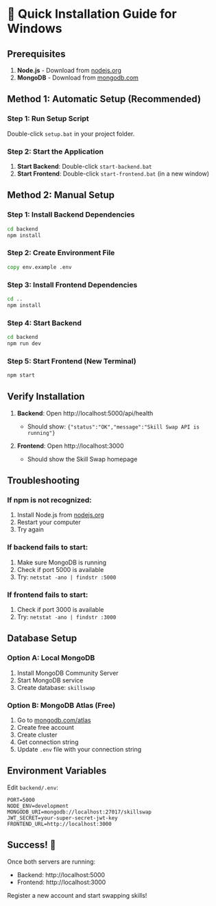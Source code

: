 # 🚀 Quick Installation Guide for Windows

## Prerequisites
1. **Node.js** - Download from [nodejs.org](https://nodejs.org/)
2. **MongoDB** - Download from [mongodb.com](https://www.mongodb.com/try/download/community)

## Method 1: Automatic Setup (Recommended)

### Step 1: Run Setup Script
Double-click `setup.bat` in your project folder.

### Step 2: Start the Application
1. **Start Backend**: Double-click `start-backend.bat`
2. **Start Frontend**: Double-click `start-frontend.bat` (in a new window)

## Method 2: Manual Setup

### Step 1: Install Backend Dependencies
```cmd
cd backend
npm install
```

### Step 2: Create Environment File
```cmd
copy env.example .env
```

### Step 3: Install Frontend Dependencies
```cmd
cd ..
npm install
```

### Step 4: Start Backend
```cmd
cd backend
npm run dev
```

### Step 5: Start Frontend (New Terminal)
```cmd
npm start
```

## Verify Installation

1. **Backend**: Open http://localhost:5000/api/health
   - Should show: `{"status":"OK","message":"Skill Swap API is running"}`

2. **Frontend**: Open http://localhost:3000
   - Should show the Skill Swap homepage

## Troubleshooting

### If npm is not recognized:
1. Install Node.js from [nodejs.org](https://nodejs.org/)
2. Restart your computer
3. Try again

### If backend fails to start:
1. Make sure MongoDB is running
2. Check if port 5000 is available
3. Try: `netstat -ano | findstr :5000`

### If frontend fails to start:
1. Check if port 3000 is available
2. Try: `netstat -ano | findstr :3000`

## Database Setup

### Option A: Local MongoDB
1. Install MongoDB Community Server
2. Start MongoDB service
3. Create database: `skillswap`

### Option B: MongoDB Atlas (Free)
1. Go to [mongodb.com/atlas](https://www.mongodb.com/atlas)
2. Create free account
3. Create cluster
4. Get connection string
5. Update `.env` file with your connection string

## Environment Variables

Edit `backend/.env`:
```env
PORT=5000
NODE_ENV=development
MONGODB_URI=mongodb://localhost:27017/skillswap
JWT_SECRET=your-super-secret-jwt-key
FRONTEND_URL=http://localhost:3000
```

## Success! 🎉

Once both servers are running:
- Backend: http://localhost:5000
- Frontend: http://localhost:3000

Register a new account and start swapping skills! 